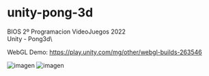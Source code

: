 # unity-pong-3d

BIOS 2º Programacion VideoJuegos 2022\
Unity - Pong3d\

WebGL Demo: https://play.unity.com/mg/other/webgl-builds-263546

![imagen](https://user-images.githubusercontent.com/1672704/197852307-bdb266f5-4fee-4b64-a4d9-dae30c57fa70.png)
![imagen](https://user-images.githubusercontent.com/1672704/197852360-11199d98-30f6-4c17-9152-631e94f5c4cf.png)
